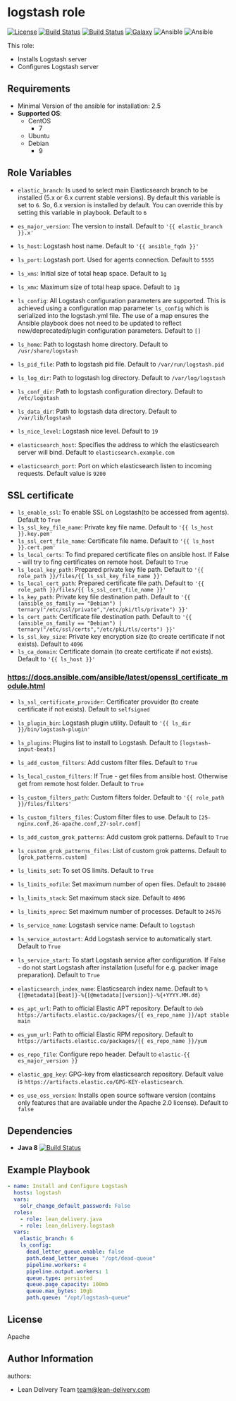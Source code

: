 logstash role
=========
[![License](https://img.shields.io/badge/license-Apache-green.svg?style=flat)](https://raw.githubusercontent.com/lean-delivery/ansible-role-logstash/master/LICENSE)
[![Build Status](https://travis-ci.org/lean-delivery/ansible-role-logstash.svg?branch=master)](https://travis-ci.org/lean-delivery/ansible-role-logstash)
[![Build Status](https://gitlab.com/lean-delivery/ansible-role-logstash/badges/master/build.svg)](https://gitlab.com/lean-delivery/ansible-role-logstash/pipelines)
[![Galaxy](https://img.shields.io/badge/galaxy-lean__delivery.logstash-blue.svg)](https://galaxy.ansible.com/lean_delivery/logstash)
![Ansible](https://img.shields.io/ansible/role/d/39169.svg)
![Ansible](https://img.shields.io/badge/dynamic/json.svg?label=min_ansible_version&url=https%3A%2F%2Fgalaxy.ansible.com%2Fapi%2Fv1%2Froles%2F39169%2F&query=$.min_ansible_version)

This role:
  - Installs Logstash server
  - Configures Logstash server

Requirements
------------

- Minimal Version of the ansible for installation: 2.5
- **Supported OS**:
  - CentOS
    - 7
  - Ubuntu
  - Debian
    - 9

Role Variables
--------------

- `elastic_branch`:
 Is used to select main Elasticsearch branch to be installed (5.x or 6.x current stable versions). By default this variable is set to `6`. So, 6.x version is installed by default. You can override this by setting this variable in playbook. Default to `6`
- `es_major_version`:
The version to install. Default to `'{{ elastic_branch }}.x'`

- `ls_host`:
Logstash host name. Default to `'{{ ansible_fqdn }}'`
- `ls_port`:
Logstash port. Used for agents connection. Default to `5555`
- `ls_xms`:
Initial size of total heap space. Default to `1g`
- `ls_xmx`:
Maximum size of total heap space. Default to `1g`

- `ls_config`:
All Logstash configuration parameters are supported. This is achieved using a configuration map parameter `ls_config` which is serialized into the logstash.yml file.
The use of a map ensures the Ansible playbook does not need to be updated to reflect new/deprecated/plugin configuration parameters. Default to `[]`
- `ls_home`:
Path to logstash home directory. Default to `/usr/share/logstash`
- `ls_pid_file`:
Path to logstash pid file. Default to `/var/run/logstash.pid`
- `ls_log_dir`:
Path to logstash log directory. Default to `/var/log/logstash`
- `ls_conf_dir`:
Path to logstash configuration directory. Default to `/etc/logstash`
- `ls_data_dir`:
Path to logstash data directory. Default to `/var/lib/logstash`
- `ls_nice_level`:
Logstash nice level. Default to `19`

- `elasticsearch_host`:
Specifies the address to which the elasticsearch server will bind. Default to `elasticsearch.example.com`
- `elasticsearch_port`:
Port on which elasticsearch listen to incoming requests. Default value is `9200`

## SSL certificate
- `ls_enable_ssl`:
To enable SSL on Logstash(to be accessed from agents). Default to `True`
- `ls_ssl_key_file_name`:
Private key file name. Default to `'{{ ls_host }}.key.pem'`
- `ls_ssl_cert_file_name`:
Certificate file name. Default to `'{{ ls_host }}.cert.pem'`
- `ls_local_certs`:
To find prepared certificate files on ansible host. If False - will try to fing certificates on remote host. Default to `True`
- `ls_local_key_path`:
Prepared private key file path. Default to `'{{ role_path }}/files/{{ ls_ssl_key_file_name }}'`
- `ls_local_cert_path`:
Prepared certificate file path. Default to `'{{ role_path }}/files/{{ ls_ssl_cert_file_name }}'`
- `ls_key_path`:
Private key file destination path. Default to `'{{ (ansible_os_family == "Debian") | ternary("/etc/ssl/private","/etc/pki/tls/private") }}'`
- `ls_cert_path`:
Certificate file destination path. Default to `'{{ (ansible_os_family == "Debian") | ternary("/etc/ssl/certs","/etc/pki/tls/certs") }}'`
- `ls_ssl_key_size`:
Private key encryption size (to create certificate if not exists). Default to `4096`
- `ls_ca_domain`:
  Certificate domain (to create certificate if not exists). Default to `'{{ ls_host }}'`
### https://docs.ansible.com/ansible/latest/openssl_certificate_module.html
- `ls_ssl_certificate_provider`:
Certificater provuider (to create certificate if not exists). Default to `selfsigned`

- `ls_plugin_bin`:
Logstash plugin utility. Default to `'{{ ls_dir }}/bin/logstash-plugin'`
- `ls_plugins`:
Plugins list to install to Logstash. Default to `[logstash-input-beats]`

- `ls_add_custom_filters`:
Add custom filter files. Default to `True`
- `ls_local_custom_filters`:
If True - get files from ansible host. Otherwise get from remote host folder. Default to `True`
- `ls_custom_filters_path`:
Custom filters folder. Default to `'{{ role_path }}/files/filters'`
- `ls_custom_filters_files`:
Custom filter files to use. Default to `[25-nginx.conf,26-apache.conf,27-solr.conf]`

- `ls_add_custom_grok_patterns`:
Add custom grok patterns. Default to `True`
- `ls_custom_grok_patterns_files`:
List of custom grok patterns. Default to `[grok_patterns.custom]`

- `ls_limits_set`:
To set OS limits. Default to `True`
- `ls_limits_nofile`:
Set maximum number of open files. Default to `204800`
- `ls_limits_stack`:
Set maximum stack size. Default to `4096`
- `ls_limits_nproc`:
Set maximum number of processes. Default to `24576`

- `ls_service_name`:
Logstash service name: Default to `logstash`
- `ls_service_autostart`:
Add Logstash service to automatically start. Default to `True`
- `ls_service_start`:
To start Logstash service after configuration. If False - do not start Logstash after installation (useful for e.g. packer image preparation). Default to `True`

- `elasticsearch_index_name`:
Elasticsearch index name. Default to `%{[@metadata][beat]}-%{[@metadata][version]}-%{+YYYY.MM.dd}`

- `es_apt_url`:
Path to official Elastic APT repository. Default to `deb https://artifacts.elastic.co/packages/{{ es_repo_name }}/apt stable main`
- `es_yum_url`:
Path to official Elastic RPM repository. Default to `https://artifacts.elastic.co/packages/{{ es_repo_name }}/yum`
- `es_repo_file`:
Configure repo header. Default to `elastic-{{ es_major_version }}`
- `elastic_gpg_key`:
GPG-key from elasticsearch repository. Default value is `https://artifacts.elastic.co/GPG-KEY-elasticsearch`.
- `es_use_oss_version`:
Installs open source software version (contains only features that are available under the Apache 2.0 license). Default to `false`

Dependencies
------------

- **Java 8** [![Build Status](https://travis-ci.org/lean-delivery/ansible-role-java.svg?branch=master)](https://travis-ci.org/lean-delivery/ansible-role-java)

Example Playbook
----------------

```yml
- name: Install and Configure Logstash
  hosts: logstash
  vars:
    solr_change_default_password: False
  roles:
    - role: lean_delivery.java
    - role: lean_delivery.logstash
  vars:
    elastic_branch: 6
    ls_config:
      dead_letter_queue.enable: false
      path.dead_letter_queue: "/opt/dead-queue"
      pipeline.workers: 4
      pipeline.output.workers: 1
      queue.type: persisted
      queue.page_capacity: 100mb
      queue.max_bytes: 10gb
      path.queue: "/opt/logstash-queue"
```

License
-------
Apache

Author Information
------------------

authors:
  - Lean Delivery Team <team@lean-delivery.com>
